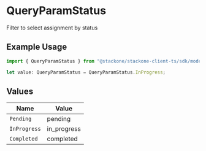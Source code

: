 # QueryParamStatus

Filter to select assignment by status

## Example Usage

```typescript
import { QueryParamStatus } from "@stackone/stackone-client-ts/sdk/models/operations";

let value: QueryParamStatus = QueryParamStatus.InProgress;
```

## Values

| Name         | Value        |
| ------------ | ------------ |
| `Pending`    | pending      |
| `InProgress` | in_progress  |
| `Completed`  | completed    |